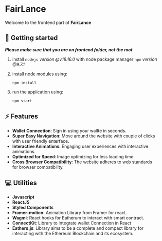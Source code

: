 #  FairLance

Welcome to the frontend part of **FairLance**

## :pencil: Getting started

***Please make sure that you are on frontend folder, not the root***

1. install `nodejs` *version @v18.16.0*  with node package manager `npm` *version @9.7.1* 

2. install node modules using:

    ```properties
    npm install
    ```

3. run the application using:

    ```properties
    npm start
    ```

## :zap: Features
- **Wallet Connection**: Sign in using your wallte in seconds.
- **Super Easy Navigation**: Move around the website with couple of clicks with user friendly enterface.
- **Interactive Animations**: Engaging user experiences with interactive animations.
- **Optimized for Speed**: Image optimizing for less loading time.
- **Cross Browser Compatibility**: The website adheres to web standards for browser compatibility.

## :computer: Utilities
- **Javascript**
- **ReactJS**
- **Styled Components**
- **Framer-motion**: Animation Library from Framer for react.
- **Wagmi**: React hooks for Eatherum to interact with smart contract.
- **ConnectKit**: Library to Integrate wallet Connection in React
- **Eathers.js**: Library aims to be a complete and compact library for interacting with the Ethereum Blockchain and its ecosystem.

